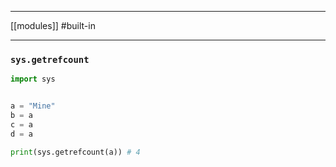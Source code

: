 ___
[[modules]]
#built-in 
___

### `sys.getrefcount`
```python
import sys


a = "Mine"
b = a
c = a
d = a

print(sys.getrefcount(a)) # 4
```